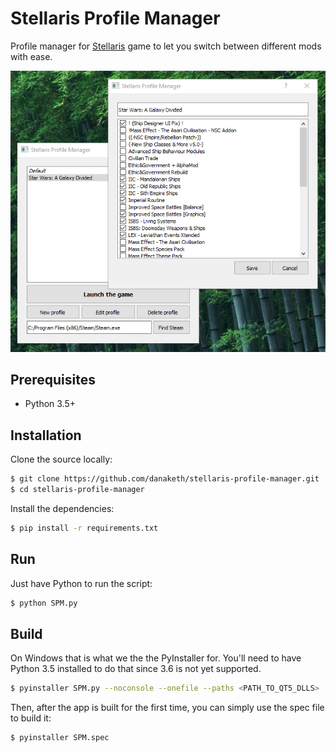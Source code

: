 # Stellaris Profile Manager

Profile manager for [Stellaris](http://store.steampowered.com/app/281990/) game to let you switch between different mods with ease.

![Thumbnail of the SPM](screenshot.png)

## Prerequisites
- Python 3.5+

## Installation

Clone the source locally:
```bash
$ git clone https://github.com/danaketh/stellaris-profile-manager.git
$ cd stellaris-profile-manager
```

Install the dependencies:
```bash
$ pip install -r requirements.txt
```
## Run

Just have Python to run the script:
```bash
$ python SPM.py
```

## Build

On Windows that is what we the the PyInstaller for. You'll need to have Python 3.5 installed to do that since 3.6
is not yet supported.

```bash
$ pyinstaller SPM.py --noconsole --onefile --paths <PATH_TO_QT5_DLLS>
```

Then, after the app is built for the first time, you can simply use the spec file to build it:

```bash
$ pyinstaller SPM.spec
```